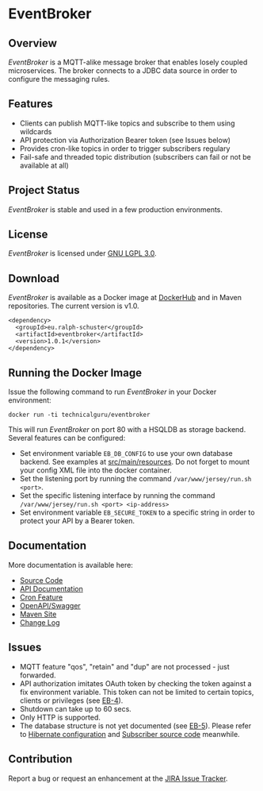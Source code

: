 # EventBroker

## Overview
_EventBroker_  is a MQTT-alike message broker that enables losely coupled microservices. The broker connects to a JDBC data source in order to configure the messaging rules.

## Features
* Clients can publish MQTT-like topics and subscribe to them using wildcards
* API protection via Authorization Bearer token (see Issues below)
* Provides cron-like topics in order to trigger subscribers regulary
* Fail-safe and threaded topic distribution (subscribers can fail or not be available at all)

## Project Status
_EventBroker_  is stable and used in a few production environments.

## License
_EventBroker_  is licensed under [GNU LGPL 3.0](LICENSE.md).

## Download
_EventBroker_  is available as a Docker image at [DockerHub](https://hub.docker.com/r/technicalguru/eventbroker) and in Maven repositories. The current version is v1.0.

```
<dependency>
  <groupId>eu.ralph-schuster</groupId>
  <artifactId>eventbroker</artifactId>
  <version>1.0.1</version>
</dependency>
```

## Running the Docker Image
Issue the following command to run  _EventBroker_  in your Docker environment:

```
docker run -ti technicalguru/eventbroker  
```

This will run  _EventBroker_  on port 80 with a HSQLDB as storage backend. Several features can be configured:

* Set environment variable `EB_DB_CONFIG` to use your own database backend. See examples at [src/main/resources](src/main/resources). Do not forget to mount your config XML file into the docker container.
* Set the listening port by running the command `/var/www/jersey/run.sh <port>`. 
* Set the specific listening interface by running the command `/var/www/jersey/run.sh <port> <ip-address>`
* Set environment variable `EB_SECURE_TOKEN` to a specific string in order to protect your API by a Bearer token.

## Documentation

More documentation is available here:
* [Source Code](https://github.com/technicalguru/docker-eventbroker)
* [API Documentation](https://download.ralph-schuster.eu/eu.ralph-schuster.eventbroker/1.0.1/apidocs)
* [Cron Feature](CRON.md)
* [OpenAPI/Swagger](apidocs/README.md)
* [Maven Site](https://download.ralph-schuster.eu/eu.ralph-schuster.eventbroker/1.0.1/)
* [Change Log](CHANGES.md)

## Issues
* MQTT feature "qos", "retain" and "dup" are not processed - just forwarded.
* API authorization imitates OAuth token by checking the token against a fix environment variable. This token can not be limited to certain topics, clients or privileges (see [EB-4](https://jira.ralph-schuster.eu/browse/EB-4)).
* Shutdown can take up to 60 secs.
* Only HTTP is supported.
* The database structure is not yet documented (see [EB-5](https://jira.ralph-schuster.eu/browse/EB-5)). Please refer to [Hibernate configuration](https://github.com/technicalguru/docker-eventbroker/tree/master/src/main/resources/hbm) and [Subscriber source code](https://github.com/technicalguru/docker-eventbroker/blob/master/src/main/java/rs/eventbroker/db/subscriber/) meanwhile.

## Contribution
Report a bug or request an enhancement at the [JIRA Issue Tracker](https://jira.ralph-schuster.eu/projects/EB/summary).

